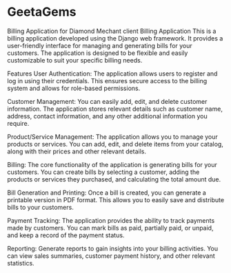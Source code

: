 # GeetaGems
Billing Application for Diamond Mechant client
Billing Application
This is a billing application developed using the Django web framework. It provides a user-friendly interface for managing and generating bills for your customers. The application is designed to be flexible and easily customizable to suit your specific billing needs.

Features
User Authentication: The application allows users to register and log in using their credentials. This ensures secure access to the billing system and allows for role-based permissions.

Customer Management: You can easily add, edit, and delete customer information. The application stores relevant details such as customer name, address, contact information, and any other additional information you require.

Product/Service Management: The application allows you to manage your products or services. You can add, edit, and delete items from your catalog, along with their prices and other relevant details.

Billing: The core functionality of the application is generating bills for your customers. You can create bills by selecting a customer, adding the products or services they purchased, and calculating the total amount due.

Bill Generation and Printing: Once a bill is created, you can generate a printable version in PDF format. This allows you to easily save and distribute bills to your customers.

Payment Tracking: The application provides the ability to track payments made by customers. You can mark bills as paid, partially paid, or unpaid, and keep a record of the payment status.

Reporting: Generate reports to gain insights into your billing activities. You can view sales summaries, customer payment history, and other relevant statistics.
